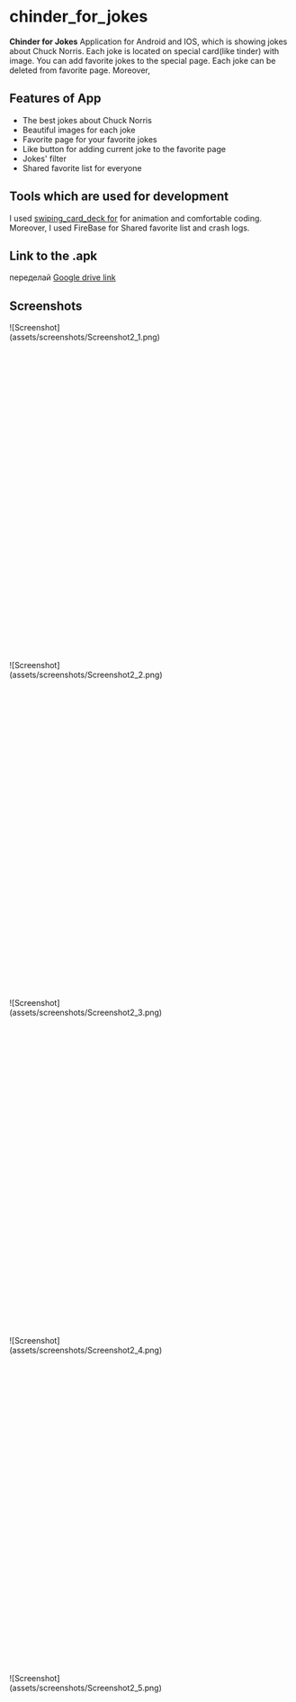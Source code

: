 # chinder_for_jokes

**Chinder for Jokes**
Application for Android and IOS, which is showing jokes about Chuck Norris. Each joke is located on 
special card(like tinder) with image. You can add favorite jokes to the special page. Each joke can
be deleted from favorite page. Moreover, 

## Features of App

 - The best jokes about Chuck Norris
 - Beautiful images for each joke
 - Favorite page for your favorite jokes
 - Like button for adding current joke to the favorite page
 - Jokes' filter
 - Shared favorite list for everyone

## Tools which are used for development

I used [swiping_card_deck for](https://github.com/jushutch/swiping_card_deck) for animation and 
comfortable coding. Moreover, I used FireBase for Shared favorite list and crash logs.

## Link to the .apk

переделай
[Google drive link](https://drive.google.com/file/d/1lbeDWccqJxjNODtx7tq6K6uO3x8830Fx/view?usp=sharing)

## Screenshots

<div style="width:300px ; height:600px">
![Screenshot](assets/screenshots/Screenshot2_1.png)
</div>
<div style="width:300px ; height:600px">
![Screenshot](assets/screenshots/Screenshot2_2.png)
</div>
<div style="width:300px ; height:600px">
![Screenshot](assets/screenshots/Screenshot2_3.png)
</div>
<div style="width:300px ; height:600px">
![Screenshot](assets/screenshots/Screenshot2_4.png)
</div>
<div style="width:300px ; height:600px">
![Screenshot](assets/screenshots/Screenshot2_5.png)
</div>
